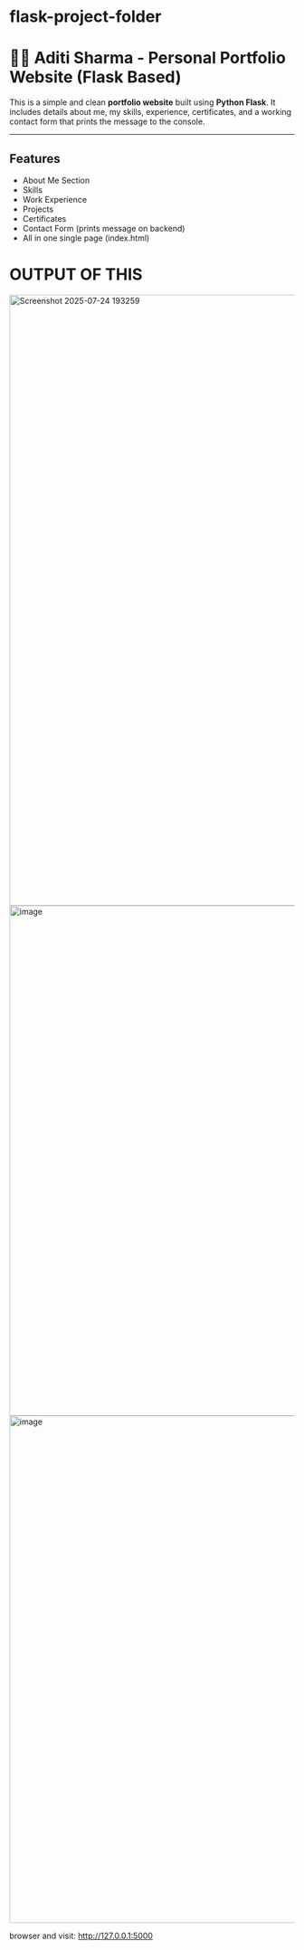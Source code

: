 # flask-project-folder
# 🧑‍💻 Aditi Sharma - Personal Portfolio Website (Flask Based)

This is a simple and clean **portfolio website** built using **Python Flask**. It includes details about me, my skills, experience, certificates, and a working contact form that prints the message to the console.

---

## Features

-  About Me Section
-  Skills
-  Work Experience
-  Projects
-  Certificates
-  Contact Form (prints message on backend)
-  All in one single page (index.html)
# OUTPUT OF THIS

<img width="1920" height="1080" alt="Screenshot 2025-07-24 193259" src="https://github.com/user-attachments/assets/206b9942-0f67-4975-8b55-8d82ea539e55" />
<img width="1320" height="902" alt="image" src="https://github.com/user-attachments/assets/7e8bcdc2-ae0d-4774-a0d1-fd398b75d6b1" />
<img width="1630" height="897" alt="image" src="https://github.com/user-attachments/assets/d557d1e4-d952-41a5-983e-b1ae0c81c147" />


browser and visit:
http://127.0.0.1:5000


